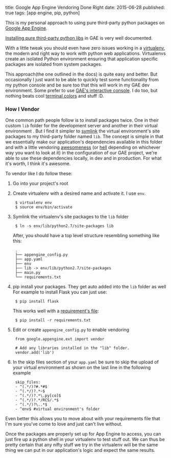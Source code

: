 title: Google App Engine Vendoring Done Right
date: 2015-06-28
published: true
tags: [app engine, pip, python]

This is my personal approach to using pure third-party python packages
on [Google App Engine][gae].

[Installing pure third-party python libs][gae-third-party] in GAE is very well
documented.

With a little tweak you should even have zero issues working in a
[virtualenv][virtualenv], the modern and right way to work with python web
applications. Virtualenvs create an isolated Python environment
ensuring that application specific packages are isolated from system packages.

This approach(the one outlined in the docs) is quite easy and better.
But occasionally I just want to be able to quickly test some functionality from my python console and be sure too that this will work in my GAE dev environment. Some prefer to use
[GAE's interactive console][gae-console]. I do too, but nothing beats cool
[terminal colors][term-colors] and stuff :D.


### How I Vendor

One common path people follow is to install packages twice. One in their custom
`lib` folder for the development server and another in their virtual environment
. But I find it simpler to [symlink][symlink] the virtual environment's site
packages to my third-party folder named `lib`. The concept is simple in that we
essentially make our application's dependencies available in this folder and
with a little vendoring [awesomeness][1] (or [hell][2] depending on whichever
way you want to look at it) in the configuration of our GAE project, we're able
to use these dependencies locally, in dev and in production. For what it's
worth, I think it's awesome.

To vendor like I do follow these:

1. Go into your project's root

1. Create virtualenv with a desired name and activate it. I use `env`.

        $ virtualenv env
        $ source env/bin/activate

1. Symlink the virtualenv's site packages to the `lib` folder

        $ ln -s env/lib/python2.7/site-packages lib
   After, you should have a top level structure resembling something like this:

        .
        ├── appengine_config.py
        ├── app.yaml
        ├── env
        ├── lib -> env/lib/python2.7/site-packages
        ├── main.py
        └── requirements.txt

2. pip install your packages. They get auto added into the `lib` folder as well
   For example to install Flask you can just use:

        $ pip install flask

      This works well with a [requirement's file][pip-req]:

        $ pip install -r requirements.txt

3. Edit or create `appengine_config.py` to enable vendoring

        from google.appengine.ext import vendor

        # Add any libraries installed in the "lib" folder.
        vendor.add('lib')

4. In the skip files section of your `app.yaml` be sure to skip the upload of
   your  virtual environment as shown on the last line in the following example

        skip_files:
        - ^(.*/)?#.*#$
        - ^(.*/)?.*~$
        - ^(.*/)?.*\.py[co]$
        - ^(.*/)?.*/RCS/.*$
        - ^(.*/)?\..*$
        - ^env$ #virtual environment's folder

Even better this allows you to move about with your requirements file that I'm
sure you've come to love and just can't live without.

Once the packages are properly set up for App Engine to access, you can just
fire up a python shell in your virtualenv to test stuff out. We can thus be
pretty certain that any nifty stuff we try in the virtualenv will be the same
thing we can put in our application's logic and expect the same results.


[gae]: https://cloud.google.com/appengine/
[1]: http://blog.jonparrott.com/managing-vendored-packages-on-app-engine/
[2]: https://gist.github.com/datagrok/8577287
[virtualenv]: https://virtualenv.pypa.io/en/latest/
[gae-third-party]: https://cloud.google.com/appengine/docs/python/tools/libraries27
[gae-console]: https://cloud.google.com/appengine/docs/python/tools/devserver#Python_The_Interactive_Console
[pip-req]: https://pip.pypa.io/en/latest/user_guide.html#requirements-files
[symlink]: https://en.wikipedia.org/wiki/Symbolic_link
[term-colors]: https://github.com/jeffgodwyll/dotfiles/blob/master/.config/terminator/config#L29
